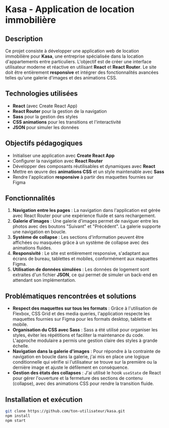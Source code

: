 # Kasa - Application de location immobilière

## Description
Ce projet consiste à développer une application web de location immobilière pour **Kasa**, une entreprise spécialisée dans la location d'appartements entre particuliers. L'objectif est de créer une interface utilisateur moderne et réactive en utilisant **React** et **React Router**. Le site doit être entièrement **responsive** et intégrer des fonctionnalités avancées telles qu'une galerie d'images et des animations CSS.

## Technologies utilisées
- **React** (avec Create React App)
- **React Router** pour la gestion de la navigation
- **Sass** pour la gestion des styles
- **CSS animations** pour les transitions et l'interactivité
- **JSON** pour simuler les données

## Objectifs pédagogiques
- Initialiser une application avec **Create React App**
- Configurer la navigation avec **React Router**
- Développer des composants réutilisables et dynamiques avec **React**
- Mettre en œuvre des **animations CSS** et un style maintenable avec **Sass**
- Rendre l'application **responsive** à partir des maquettes fournies sur Figma

## Fonctionnalités
1. **Navigation entre les pages** : La navigation dans l'application est gérée avec React Router pour une expérience fluide et sans rechargement.
2. **Galerie d'images** : Une galerie d'images permet de naviguer entre les photos avec des boutons "Suivant" et "Précédent". La galerie supporte une navigation en boucle.
3. **Système de collapse** : Les sections d'information peuvent être affichées ou masquées grâce à un système de collapse avec des animations fluides.
4. **Responsivité** : Le site est entièrement responsive, s'adaptant aux écrans de bureau, tablettes et mobiles, conformément aux maquettes Figma.
5. **Utilisation de données simulées** : Les données de logement sont extraites d'un fichier **JSON**, ce qui permet de simuler un back-end en attendant son implémentation.

## Problématiques rencontrées et solutions
- **Respect des maquettes sur tous les formats** : Grâce à l'utilisation de Flexbox, CSS Grid et des media queries, l'application respecte les maquettes fournies sur Figma pour les formats desktop, tablette et mobile.
- **Organisation du CSS avec Sass** : Sass a été utilisé pour organiser les styles, éviter les répétitions et faciliter la maintenance du code. L'approche modulaire a permis une gestion claire des styles à grande échelle.
- **Navigation dans la galerie d'images** : Pour répondre à la contrainte de navigation en boucle dans la galerie, j'ai mis en place une logique conditionnelle qui vérifie si l'utilisateur se trouve sur la première ou la dernière image et ajuste le défilement en conséquence.
- **Gestion des états des collapses** : J'ai utilisé le hook `useState` de React pour gérer l'ouverture et la fermeture des sections de contenu (collapse), avec des animations CSS pour rendre la transition fluide.

## Installation et exécution
   ```bash
   git clone https://github.com/ton-utilisateur/kasa.git
   npm install
   npm start
